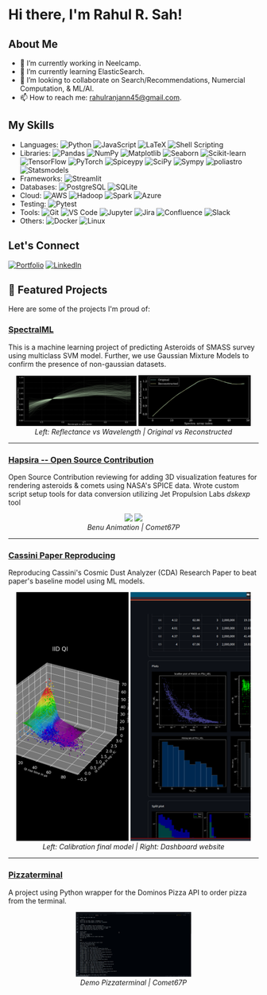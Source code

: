 # Hi there, I'm Rahul R. Sah!

## About Me
- 🔭 I’m currently working in Neelcamp.
- 🌱 I’m currently learning ElasticSearch.
- 👯 I’m looking to collaborate on Search/Recommendations, Numercial Computation, & ML/AI.
- 📫 How to reach me: rahulranjann45@gmail.com.

## My Skills
- Languages: ![Python](https://img.shields.io/badge/-Python-3776AB?logo=python&logoColor=white) ![JavaScript](https://img.shields.io/badge/-JavaScript-F7DF1E?logo=javascript&logoColor=black) ![LaTeX](https://img.shields.io/badge/-LaTeX-008080?logo=latex&logoColor=white) ![Shell Scripting](https://img.shields.io/badge/-Shell%20Scripting-121011?logo=gnu-bash&logoColor=white)
- Libraries: ![Pandas](https://img.shields.io/badge/-Pandas-150458?logo=pandas&logoColor=white) ![NumPy](https://img.shields.io/badge/-NumPy-013243?logo=numpy&logoColor=white) ![Matplotlib](https://img.shields.io/badge/-Matplotlib-11557C?logo=python&logoColor=white) ![Seaborn](https://img.shields.io/badge/-Seaborn-008ABC?logo=python&logoColor=white) ![Scikit-learn](https://img.shields.io/badge/-Scikit%20Learn-F7931E?logo=scikit-learn&logoColor=white) ![TensorFlow](https://img.shields.io/badge/-TensorFlow-FF6F00?logo=tensorflow&logoColor=white) ![PyTorch](https://img.shields.io/badge/-PyTorch-EE4C2C?logo=pytorch&logoColor=white) ![Spiceypy](https://img.shields.io/badge/-Spiceypy-FFD800?logo=python&logoColor=white) ![SciPy](https://img.shields.io/badge/-SciPy-8CAAE6?logo=python&logoColor=white) ![Sympy](https://img.shields.io/badge/-Sympy-3B5526?logo=python&logoColor=white) ![poliastro](https://img.shields.io/badge/-poliastro-FFD800?logo=python&logoColor=white) ![Statsmodels](https://img.shields.io/badge/-Statsmodels-FFD800?logo=python&logoColor=white)
- Frameworks: ![Streamlit](https://img.shields.io/badge/-Streamlit-FF4B4B?logo=streamlit&logoColor=white)
- Databases: ![PostgreSQL](https://img.shields.io/badge/-PostgreSQL-336791?logo=postgresql&logoColor=white) ![SQLite](https://img.shields.io/badge/-SQLite-003B57?logo=sqlite&logoColor=white)
- Cloud: ![AWS](https://img.shields.io/badge/-AWS-232F3E?logo=amazon-aws&logoColor=white) ![Hadoop](https://img.shields.io/badge/-Hadoop-FF652F?logo=apache-hadoop&logoColor=white) ![Spark](https://img.shields.io/badge/-Spark-E25A1C?logo=apache-spark&logoColor=white) ![Azure](https://img.shields.io/badge/-Azure-0089D6?logo=microsoft-azure&logoColor=white)
- Testing: ![Pytest](https://img.shields.io/badge/-Pytest-0A9EDC?logo=pytest&logoColor=white)
- Tools: ![Git](https://img.shields.io/badge/-Git-F05032?logo=git&logoColor=white) ![VS Code](https://img.shields.io/badge/-VS%20Code-007ACC?logo=visual-studio-code&logoColor=white) ![Jupyter](https://img.shields.io/badge/-Jupyter-F37626?logo=jupyter&logoColor=white) ![Jira](https://img.shields.io/badge/-Jira-0052CC?logo=jira&logoColor=white) ![Confluence](https://img.shields.io/badge/-Confluence-172B4D?logo=confluence&logoColor=white) ![Slack](https://img.shields.io/badge/-Slack-4A154B?logo=slack&logoColor=white)
- Others: ![Docker](https://img.shields.io/badge/-Docker-2496ED?logo=docker&logoColor=white) ![Linux](https://img.shields.io/badge/-Linux-FCC624?logo=linux&logoColor=black)


<!-- ## GitHub Stats
![Your GitHub Stats](https://github-readme-stats.vercel.app/api?username=rahulranjansah&show_icons=true&theme=radical)
![Top Languages](https://github-readme-stats.vercel.app/api/top-langs/?username=rahulranjansah&layout=compact&theme=radical)
![GitHub Streak](https://streak-stats.demolab.com?user=rahulranjansah&theme=radical) -->

## Let's Connect
[![Portfolio](https://img.shields.io/badge/-Portfolio-FF7139?style=for-the-badge)](https://rahulranjansah.github.io/)
[![LinkedIn](https://img.shields.io/badge/-LinkedIn-0A66C2?style=for-the-badge&logo=linkedin)](linkedin.com/in/rahulranjansah/)


## 🚀 Featured Projects

Here are some of the projects I'm proud of:

### [SpectralML](https://github.com/rahulranjansah/SpectralML)
This is a machine learning project of predicting Asteroids of SMASS survey using multiclass SVM model. Further, we use Gaussian Mixture Models to confirm the presence of non-gaussian datasets.

<div align="center">
  <img src="https://raw.githubusercontent.com/rahulranjansah/SpectralML/refs/heads/main/img/signals.png" width="48%" />
  <img src="https://raw.githubusercontent.com/rahulranjansah/SpectralML/refs/heads/main/img/signal_reconstruction_autoencoder.png" width="45%" />
  <br />
  <em>Left: Reflectance vs Wavelength | Original vs Reconstructed </em>
</div>

---

### [Hapsira -- Open Source Contribution](https://github.com/rahulranjansah/hapsira)
Open Source Contribution reviewing for adding 3D visualization features for rendering asteroids & comets using NASA's SPICE data. Wrote custom script setup tools for data conversion utilizing Jet Propulsion Labs *dskexp* tool

<div align="center">
  <img src="https://raw.githubusercontent.com/rahulranjansah/Animations/main/models/benu.gif" width="46%" />
    <img src="https://raw.githubusercontent.com/rahulranjansah/Animations/main/models/Comet67P.gif" width="45%" />
  <br />
  <em>Benu Animation | Comet67P</em>
</div>


---

### [Cassini Paper Reproducing](https://github.com/rahulranjansah/SpectralML)
Reproducing Cassini's Cosmic Dust Analyzer (CDA) Research Paper to beat paper's baseline model using ML models.

<div align="center">
  <img src="https://raw.githubusercontent.com/rahulranjansah/cassini/refs/heads/main/img/val_ml_cali.png" style="width: 45%; height: 500px; object-fit: cover;" />
  <img src="https://raw.githubusercontent.com/rahulranjansah/cassini/refs/heads/main/img/streamlit.png" style="width: 48%; height: 500px; object-fit: cover;" />
  <br />
  <em>Left: Calibration final model | Right: Dashboard website</em>
</div>

---

### [Pizzaterminal](https://github.com/rahulranjansah/pizzaterminal/tree/master)

A project using Python wrapper for the Dominos Pizza API to order pizza from the terminal.


<div align="center">
  <img src="https://raw.githubusercontent.com/rahulranjansah/pizzaterminal/refs/heads/master/pizzaterminaldemo.png
  " width="46%" />
  <br />
  <em>Demo Pizzaterminal | Comet67P</em>
</div>